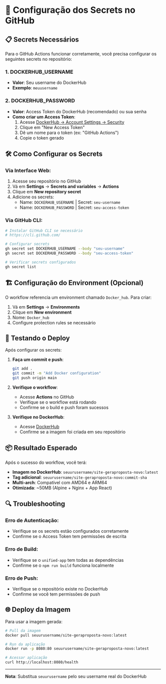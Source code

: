 # 🔐 Configuração dos Secrets no GitHub

## 📋 Secrets Necessários

Para o GitHub Actions funcionar corretamente, você precisa configurar os seguintes secrets no repositório:

### 1. DOCKERHUB_USERNAME
- **Valor**: Seu username do DockerHub
- **Exemplo**: `meuusername`

### 2. DOCKERHUB_PASSWORD  
- **Valor**: Access Token do DockerHub (recomendado) ou sua senha
- **Como criar um Access Token**:
  1. Acesse [DockerHub → Account Settings → Security](https://hub.docker.com/settings/security)
  2. Clique em "New Access Token"
  3. Dê um nome para o token (ex: "GitHub Actions")
  4. Copie o token gerado

## 🛠️ Como Configurar os Secrets

### Via Interface Web:
1. Acesse seu repositório no GitHub
2. Vá em **Settings** → **Secrets and variables** → **Actions**
3. Clique em **New repository secret**
4. Adicione os secrets:
   - Name: `DOCKERHUB_USERNAME` | Secret: `seu-username`
   - Name: `DOCKERHUB_PASSWORD` | Secret: `seu-access-token`

### Via GitHub CLI:
```bash
# Instalar GitHub CLI se necessário
# https://cli.github.com/

# Configurar secrets
gh secret set DOCKERHUB_USERNAME --body "seu-username"
gh secret set DOCKERHUB_PASSWORD --body "seu-access-token"

# Verificar secrets configurados
gh secret list
```

## 🏗️ Configuração do Environment (Opcional)

O workflow referencia um environment chamado `Docker_hub`. Para criar:

1. Vá em **Settings** → **Environments**
2. Clique em **New environment**
3. Nome: `Docker_hub`
4. Configure protection rules se necessário

## 🚀 Testando o Deploy

Após configurar os secrets:

1. **Faça um commit e push**:
   ```bash
   git add .
   git commit -m "Add Docker configuration"
   git push origin main
   ```

2. **Verifique o workflow**:
   - Acesse **Actions** no GitHub
   - Verifique se o workflow está rodando
   - Confirme se o build e push foram sucessos

3. **Verifique no DockerHub**:
   - Acesse [DockerHub](https://hub.docker.com)
   - Confirme se a imagem foi criada em seu repositório

## 📦 Resultado Esperado

Após o sucesso do workflow, você terá:

- **Imagem no DockerHub**: `seuurusername/site-geraproposta-novo:latest`
- **Tag adicional**: `seuurusername/site-geraproposta-novo:commit-sha`
- **Multi-arch**: Compatível com AMD64 e ARM64
- **Otimizada**: ~50MB (Alpine + Nginx + App React)

## 🔍 Troubleshooting

### Erro de Autenticação:
- Verifique se os secrets estão configurados corretamente
- Confirme se o Access Token tem permissões de escrita

### Erro de Build:
- Verifique se o `unified-app` tem todas as dependências
- Confirme se o `npm run build` funciona localmente

### Erro de Push:
- Verifique se o repositório existe no DockerHub
- Confirme se você tem permissões de push

## 🌐 Deploy da Imagem

Para usar a imagem gerada:

```bash
# Pull da imagem
docker pull seuurusername/site-geraproposta-novo:latest

# Run da aplicação
docker run -p 8080:80 seuurusername/site-geraproposta-novo:latest

# Acessar aplicação
curl http://localhost:8080/health
```

---

**Nota**: Substitua `seuurusername` pelo seu username real do DockerHub

